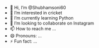 - 👋 Hi, I’m @Shubhamsoni60
- 👀 I’m interested in cricket
- 🌱 I’m currently learning Python
- 💞️ I’m looking to collaborate on Instagram
- 📫 How to reach me ...
- 😄 Pronouns: ...
- ⚡ Fun fact: ...

<!---
Shubhamsoni60/Shubhamsoni60 is a ✨ special ✨ repository because its `README.md` (this file) appears on your GitHub profile.
You can click the Preview link to take a look at your changes.
--->

